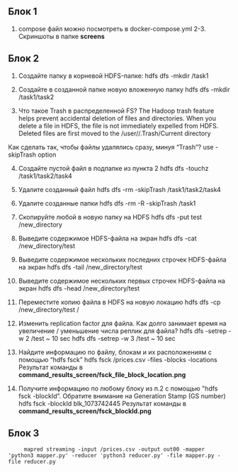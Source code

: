 ## Блок 1
   1. compose файл можно посмотреть в docker-compose.yml
   2-3. Скриншоты в папке __screens__

## Блок 2
1. Создайте папку в корневой HDFS-папке:
         hdfs dfs -mkdir /task1

2. Создайте в созданной папке новую вложенную папку
         hdfs dfs -mkdir /task1/task2
3. Что такое Trash в распределенной FS?
The Hadoop trash feature helps prevent accidental deletion of files and directories. When you delete a file in HDFS, the file is not immediately expelled from HDFS. Deleted files are first moved to the /user/<username>/.Trash/Current directory

Как сделать так, чтобы файлы удалялись сразу, минуя “Trash”?
         use -skipTrash option

4. Создайте пустой файл в подпапке из пункта 2
         hdfs dfs -touchz /task1/task2/task4
5. Удалите созданный файл
         hdfs dfs -rm -skipTrash /task1/task2/task4
6. Удалите созданные папки
         hdfs dfs -rm -R -skipTrash /task1


1. Скопируйте любой в новую папку на HDFS
         hdfs dfs -put test /new_directory
2. Выведите содержимое HDFS-файла на экран
         hdfs dfs -cat /new_directory/test
3. Выведите содержимое нескольких последних строчек HDFS-файла на экран
         hdfs dfs -tail /new_directory/test
4. Выведите содержимое нескольких первых строчек HDFS-файла на экран
         hdfs dfs -head /new_directory/test
5. Переместите копию файла в HDFS на новую локацию
         hdfs dfs -cp /new_directory/test /


2. Изменить replication factor для файла. Как долго занимает время на увеличение /
уменьшение числа реплик для файла?
         hdfs dfs -setrep -w 2 /test  ~ 10 sec
         hdfs dfs -setrep -w 3 /test  ~ 10 sec
3. Найдите информацию по файлу, блокам и их расположениям с помощью “hdfs fsck”
         hdfs fsck /prices.csv -files -blocks -locations
Результат команды в __command_results_screen/fsck_file_block_location.png__
4. Получите информацию по любому блоку из п.2 с помощью "hdfs fsck -blockId”. Обратите внимание на Generation Stamp (GS number)
         hdfs fsck -blockId blk_1073742445
Результат команды в __command_results_screen/fsck_blockId.png__

## Блок 3
         mapred streaming -input /prices.csv -output out00 -mapper 'python3 mapper.py' -reducer 'python3 reducer.py' -file mapper.py -file reducer.py
